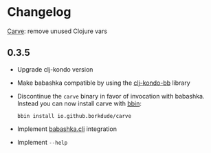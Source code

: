 # Changelog

[Carve](https://github.com/borkdude/carve): remove unused Clojure vars

## 0.3.5

- Upgrade clj-kondo version

- Make babashka compatible by using the [clj-kondo-bb](https://github.com/clj-kondo/clj-kondo-bb) library

- Discontinue the `carve` binary in favor of invocation with babashka.
  Instead you can now install carve with [bbin](https://github.com/babashka/bbin):

  ```
  bbin install io.github.borkdude/carve
  ```

- Implement [babashka.cli](https://github.com/babashka/cli) integration

- Implement `--help`
